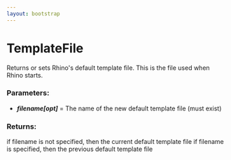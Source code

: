 ```yaml
---
layout: bootstrap
---
```


# TemplateFile

Returns or sets Rhino's default template file. This is the file used
        when Rhino starts.
          

### Parameters:

- ***filename[opt]*** = The name of the new default template file (must exist)
        

### Returns:


if filename is not specified, then the current default template file
if filename is specified, then the previous default template file
        


